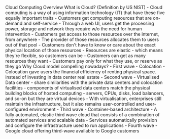 Cloud Computing Overview
	What is Cloud? (Definition by US NIST)
		- Cloud computing is a way of using information technology (IT) that have these five equally important traits
			- Customers get computing resources that are on-demand and self-service
				- Through a web UI, users get the processing power, storage and network they require w/o the need for human intervention
			- Customers get access to those resources over the internet, from anywhere
			- The provider of those resources allocates them to users out of that pool
				- Customers don't have to know or care about the exact physical location of those resources
			- Resources are elastic - which means they're flexible, so customers can be
				- Customers can get as many resources they want
			- Customers pay only for what they use, or reserve as they go
	Why Cloud model compelling nowadays?
		- First wave - Colocation
			- Colocation gave users the financial efficiency of renting physical space. instead of investing in data center real estate
		- Second wave - Virtualised Data center
			- share similarities with the private data centers and colocation facilities
			- components of virtualised data centers match the physical building blocks of hosted  computing - servers, CPUs, disks, load balancers, and so-on but they are virtual devices
			- With virtualisation, enterprises still maintain the infrastructure, but it also remains user-controlled and user-configured environment
		- Third wave - Container-based architecture
			- A fully automated, elastic third wave cloud that consists of a combination of automated services and scalable data
			- Services automatically provision and configure the infrastructure used to run applications
		- Fourth wave - Google cloud offering third-wave available to Google customers